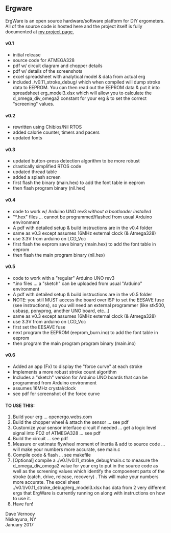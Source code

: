 ## Ergware ##
ErgWare is an open source hardware/software platform for DIY ergometers. All of the source code is hosted here and the project itself is fully documented at [my project page.](https://dvernooy.github.io/projects/ergware)

#### v0.1 ####
- initial release
- source code for ATMEGA328
- pdf w/ circuit diagram and chopper details
- pdf w/ details of the screenshots
- excel spreadsheet with analytical model & data from actual erg
- included ./v0.11_stroke_debug/ which when compiled will dump stroke data to EEPROM. 
  You can then read out the EEPROM data & put it into spreadsheet erg_model3.xlsx which
  will allow you to calculate the d_omega_div_omega2 constant for your erg & to set the 
  correct "screening" values.  

#### v0.2 ####
- rewritten using Chibios/Nil RTOS
- added calorie counter, timers and pacers
- updated fonts

#### v0.3 ####
- updated button-press detection algorithm to be more robust
- drastically simplified RTOS code
- updated thread table
- added a splash screen
- first flash the binary (main.hex) to add the font table in eeprom
- then flash program binary (nil.hex)

#### v0.4 ####
- code to work w/ Arduino UNO rev3 *without a bootloader installed*
- "*.hex" files ... cannot be programmed/flashed from usual Arduino environment
- A pdf with detailed setup & build instructions are in the v0.4 folder
- same as v0.3 except assumes 16MHz external clock (& Atmega328)
- use 3.3V from arduino on LCD_Vcc
- first flash the eeprom save binary (main.hex) to add the font table in eeprom
- then flash the main program binary (nil.hex)

#### v0.5 ####
- code to work with a "regular" Arduino UNO rev3
- *.ino files ... a "sketch" can be uploaded from usual "Arduino" environment
- A pdf with detailed setup & build instructions are in the v0.5 folder
- NOTE: you still MUST access the board over ISP to set the EESAVE fuse (see instructions),
  so you will need an external programmer (like stk500, usbasp, ponyprog, another UNO board, etc...) 
- same as v0.3 except assumes 16MHz external clock (& Atmega328)
- use 3.3V from arduino on LCD_Vcc
- first set the EESAVE fuse
- next program the EEPROM (eeprom_burn.ino) to add the font table in eeprom
- then program the main program program binary (main.ino)

#### v0.6 ####
- Added an app (Fx) to display the "force curve" at each stroke
- Implements a more robust stroke count algorithm
- Includes a "sketch" version for Arduino UNO boards that can be programmed from Arduino environment
- assumes 16MHz crystal/clock
- see pdf for screenshot of the force curve

#### TO USE THIS: ####
1. Build your erg ... openergo.webs.com
2. Build the chopper wheel & attach the sensor ... see pdf
3. Customize your sensor interface circuit if needed ... get a logic level signal into PD2 of ATMEGA328 ... see pdf
4. Build the circuit ... see pdf
5. Measure or estimate flywheel moment of inertia & add to source code ... will make your numbers more accurate, see main.c
6. Compile code & flash ... see makefile
7. [Optional] compile a ./v0.1/v0.11_stroke_debug/main.c to measure the d_omega_div_omega2 value for your erg to put in the source 
   code as well as the screening values which identify the compoenent parts of the stroke (catch, drive, release, recovery) . 
   This will make your numbers more accurate. The excel sheet ./v0.1/v0.11_stroke_debug/erg_model3.xlsx has data from 2 very 
   different ergs that ErgWare is currently running on along with instructions on how to use it.
8. Have fun!

  Dave Vernooy  
  Niskayuna, NY    
  January 2017
